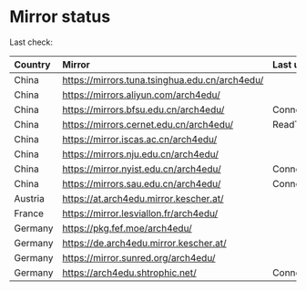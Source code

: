 <script src="./time.js"></script>
# Mirror status
Last check: <script type="text/javascript">localize(1751221981.5304685);</script>

|Country|Mirror|Last update|
|:------|:-----|:----------|
|China|https://mirrors.tuna.tsinghua.edu.cn/arch4edu/|<script type="text/javascript">localize(1751136388);</script>|
|China|https://mirrors.aliyun.com/arch4edu/|<script type="text/javascript">localize(1751136388);</script>|
|China|https://mirrors.bfsu.edu.cn/arch4edu/|ConnectionError|
|China|https://mirrors.cernet.edu.cn/arch4edu/|ReadTimeout|
|China|https://mirror.iscas.ac.cn/arch4edu/|<script type="text/javascript">localize(1750574662);</script>|
|China|https://mirrors.nju.edu.cn/arch4edu/|<script type="text/javascript">localize(1751093104);</script>|
|China|https://mirror.nyist.edu.cn/arch4edu/|ConnectionError|
|China|https://mirrors.sau.edu.cn/arch4edu/|ConnectionError|
|Austria|https://at.arch4edu.mirror.kescher.at/|<script type="text/javascript">localize(1751136388);</script>|
|France|https://mirror.lesviallon.fr/arch4edu/|<script type="text/javascript">localize(1751136388);</script>|
|Germany|https://pkg.fef.moe/arch4edu/|<script type="text/javascript">localize(1751136388);</script>|
|Germany|https://de.arch4edu.mirror.kescher.at/|<script type="text/javascript">localize(1751136388);</script>|
|Germany|https://mirror.sunred.org/arch4edu/|<script type="text/javascript">localize(1751136388);</script>|
|Germany|https://arch4edu.shtrophic.net/|ConnectionError|

<script src="./tablefilter/tablefilter.js"></script>
<script src="./table.js"></script>